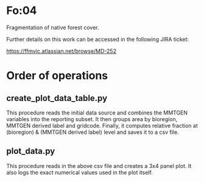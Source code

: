 # Fo:04
Fragmentation of native forest cover.

Further details on this work can be accessed in the following JIRA ticket:

https://ffmvic.atlassian.net/browse/MD-252

# Order of operations
## create_plot_data_table.py
This procedure reads the initial data source and combines the MMTGEN variables into the reporting subset. It then groups 
area by bioregion, MMTGEN derived label and gridcode. Finally, it computes relative fraction at
(bioregion) & (MMTGEN derived label) level and saves it to a csv file.

## plot_data.py
This procedure reads in the above csv file and creates a 3x4 panel plot. It also logs the exact numerical values used 
in the plot itself.
